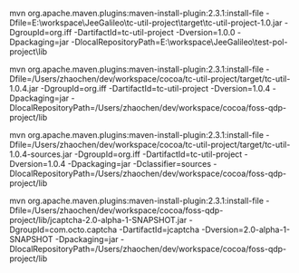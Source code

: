 mvn org.apache.maven.plugins:maven-install-plugin:2.3.1:install-file -Dfile=E:\workspace\JeeGalileo\tc-util-project\target\tc-util-project-1.0.jar -DgroupId=org.iff -DartifactId=tc-util-project -Dversion=1.0.0 -Dpackaging=jar -DlocalRepositoryPath=E:\workspace\JeeGalileo\test-pol-project\lib

mvn org.apache.maven.plugins:maven-install-plugin:2.3.1:install-file -Dfile=/Users/zhaochen/dev/workspace/cocoa/tc-util-project/target/tc-util-1.0.4.jar -DgroupId=org.iff -DartifactId=tc-util-project -Dversion=1.0.4 -Dpackaging=jar -DlocalRepositoryPath=/Users/zhaochen/dev/workspace/cocoa/foss-qdp-project/lib

mvn org.apache.maven.plugins:maven-install-plugin:2.3.1:install-file -Dfile=/Users/zhaochen/dev/workspace/cocoa/tc-util-project/target/tc-util-1.0.4-sources.jar -DgroupId=org.iff -DartifactId=tc-util-project -Dversion=1.0.4 -Dpackaging=jar -Dclassifier=sources -DlocalRepositoryPath=/Users/zhaochen/dev/workspace/cocoa/foss-qdp-project/lib

mvn org.apache.maven.plugins:maven-install-plugin:2.3.1:install-file -Dfile=/Users/zhaochen/dev/workspace/cocoa/foss-qdp-project/lib/jcaptcha-2.0-alpha-1-SNAPSHOT.jar -DgroupId=com.octo.captcha -DartifactId=jcaptcha -Dversion=2.0-alpha-1-SNAPSHOT -Dpackaging=jar -DlocalRepositoryPath=/Users/zhaochen/dev/workspace/cocoa/foss-qdp-project/lib